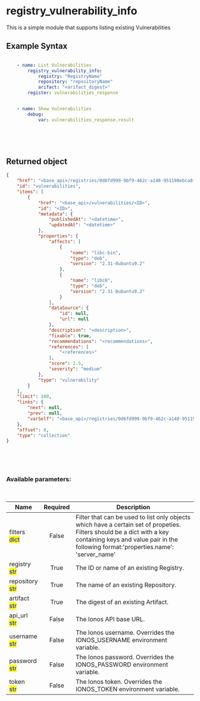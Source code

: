 # registry_vulnerability_info

This is a simple module that supports listing existing Vulnerabilities

## Example Syntax


```yaml

    - name: List Vulnerabilities
        registry_vulnerability_info:
            registry: "RegistryName"
            repository: "repositoryName"
            arifact: "<arifact_digest>"
        register: vulnerabilities_response


    - name: Show Vulnerabilities
        debug:
            var: vulnerabilities_response.result

```

&nbsp;

&nbsp;
## Returned object
```json
{
    "href": "<base_api>/registries/0d6fd999-9bf9-462c-a148-951198ebca8f/repositories/image-test/artifacts/<digest>",
    "id": "vulnerabilities",
    "items": [
        {
            "href": "<base_api>/vulnerabilities/<ID>",
            "id": "<ID>",
            "metadata": {
                "publishedAt": "<datetime>",
                "updatedAt": "<datetime>"
            },
            "properties": {
                "affects": [
                    {
                        "name": "libc-bin",
                        "type": "deb",
                        "version": "2.31-0ubuntu9.2"
                    },
                    {
                        "name": "libc6",
                        "type": "deb",
                        "version": "2.31-0ubuntu9.2"
                    }
                ],
                "dataSource": {
                    "id": null,
                    "url": null
                },
                "description": "<description>",
                "fixable": true,
                "recommendations": "<recommendations>",
                "references": [
                    "<references>"
                ],
                "score": 2.5,
                "severity": "medium"
            },
            "type": "vulnerability"
        }
    ],
    "limit": 100,
    "links": {
        "next": null,
        "prev": null,
        "varSelf": "<base_api>/registries/0d6fd999-9bf9-462c-a148-951198ebca8f/repositories/image-test/artifacts/<digest>?limit=100&offset=100&orderBy=-score"
    },
    "offset": 0,
    "type": "collection"
}

```

&nbsp;

&nbsp;
### Available parameters:
&nbsp;

<table data-full-width="true">
  <thead>
    <tr>
      <th width="22.8vw">Name</th>
      <th width="10.8vw" align="center">Required</th>
      <th>Description</th>
    </tr>
  </thead>
  <tbody>
  <tr>
  <td>filters<br/><mark style="color:blue;">dict</mark></td>
  <td align="center">False</td>
  <td>Filter that can be used to list only objects which have a certain set of propeties. Filters should be a dict with a key containing keys and value pair in the following format:'properties.name': 'server_name'</td>
  </tr>
  <tr>
  <td>registry<br/><mark style="color:blue;">str</mark></td>
  <td align="center">True</td>
  <td>The ID or name of an existing Registry.</td>
  </tr>
  <tr>
  <td>repository<br/><mark style="color:blue;">str</mark></td>
  <td align="center">True</td>
  <td>The name of an existing Repository.</td>
  </tr>
  <tr>
  <td>artifact<br/><mark style="color:blue;">str</mark></td>
  <td align="center">True</td>
  <td>The digest of an existing Artifact.</td>
  </tr>
  <tr>
  <td>api_url<br/><mark style="color:blue;">str</mark></td>
  <td align="center">False</td>
  <td>The Ionos API base URL.</td>
  </tr>
  <tr>
  <td>username<br/><mark style="color:blue;">str</mark></td>
  <td align="center">False</td>
  <td>The Ionos username. Overrides the IONOS_USERNAME environment variable.</td>
  </tr>
  <tr>
  <td>password<br/><mark style="color:blue;">str</mark></td>
  <td align="center">False</td>
  <td>The Ionos password. Overrides the IONOS_PASSWORD environment variable.</td>
  </tr>
  <tr>
  <td>token<br/><mark style="color:blue;">str</mark></td>
  <td align="center">False</td>
  <td>The Ionos token. Overrides the IONOS_TOKEN environment variable.</td>
  </tr>
  </tbody>
</table>
